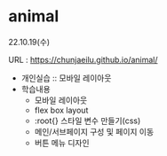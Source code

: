 # animal
22.10.19(수)

URL : https://chunjaeilu.github.io/animal/

- 개인실습 :: 모바일 레이아웃
- 학습내용
  - 모바일 레이아웃
  - flex box layout
  - :root{} 스타일 변수 만들기(css)
  - 메인/서브페이지 구성 및 페이지 이동
  - 버튼 메뉴 디자인
